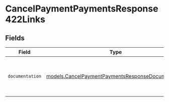 # CancelPaymentPaymentsResponse422Links


## Fields

| Field                                                                                                        | Type                                                                                                         | Required                                                                                                     | Description                                                                                                  |
| ------------------------------------------------------------------------------------------------------------ | ------------------------------------------------------------------------------------------------------------ | ------------------------------------------------------------------------------------------------------------ | ------------------------------------------------------------------------------------------------------------ |
| `documentation`                                                                                              | [models.CancelPaymentPaymentsResponseDocumentation](../models/cancelpaymentpaymentsresponsedocumentation.md) | :heavy_check_mark:                                                                                           | The URL to the generic Mollie API error handling guide.                                                      |